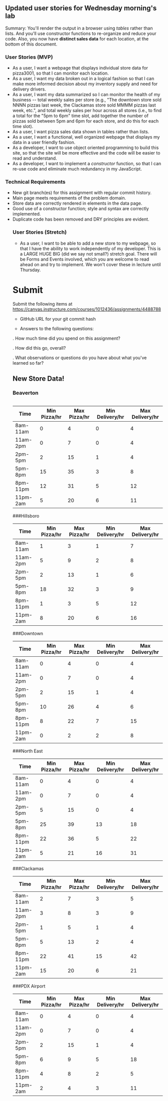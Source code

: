 ## Updated user stories for Wednesday morning's lab

Summary: You'll render the output in a browser using *tables* rather than lists. And you'll use constructor functions to re-organize and reduce your code.  Also, you now have **distinct sales data** for each location, at the bottom of this document.

### User Stories (MVP)
- As a user, I want a webpage that displays individual store data for pizza3001, so that I can monitor each location.
- As a user, I want my data broken out in a logical fashion so that I can make more informed decision about my inventory supply and need for delivery drivers.
- As a user, I want my data summarized so I can monitor the health of my business -- total weekly sales per store (e.g., "The downtown store sold NNNN pizzas last week, the Clackamas store sold MMMM pizzas last week, etc.", and total weekly sales per hour across all stores (i.e., to find a total for the "5pm to 6pm" time slot, add together the number of pizzas sold between 5pm and 6pm for each store, and do this for each time slot).
- As a user, I want pizza sales data shown in tables rather than lists.
- As a user, I want a functional, well organized webpage that displays my data in a user friendly fashion.
- As a developer, I want to use object oriented programming to build this site, so that the site will be more effective and the code will be easier to read and understand.
- As a developer, I want to implement a *constructor* function, so that I can re-use code and eliminate much redundancy in my JavaScript.

### Technical Requirements
- New git branch(es) for this assignment with regular commit history.
- Main page meets requirements of the problem domain.
- Store data are correctly rendered in <table> elements in the data page.
- Good use of a constructor function; style and syntax are correctly implemented.
- Duplicate code has been removed and DRY principles are evident.

### User Stories (Stretch)
 - As a user, I want to be able to add a new store to my webpage, so that I have the ability to work independently of my developer. This is a LARGE HUGE BIG (did we say not small?) stretch goal. There will be Forms and Events involved, which you are welcome to read ahead on and try to implement. We won't cover these in lecture until Thursday.

# Submit

Submit the following items at https://canvas.instructure.com/courses/1012436/assignments/4488788

- GitHub URL for your git commit hash

- Answers to the following questions:

. How much time did you spend on this assignment?

. How did this go, overall?

. What observations or questions do you have about what you've learned so far?

## New Store Data!

### Beaverton

| Time  | Min Pizza/hr  | Max Pizza/hr | Min Delivery/hr | Max Delivery/hr  |
|---|---|---|---|---|
| 8am-11am  | 0  | 4  | 0 | 4 |
| 11am-2pm  | 0  | 7  | 0 | 4 |
| 2pm-5pm  | 2  | 15  | 1 | 4 |
| 5pm-8pm  | 15  | 35  | 3 | 8 |
| 8pm-11pm  | 12  | 31  | 5 | 12 |
| 11pm-2am  | 5  | 20  | 6 | 11 |   

###Hillsboro

| Time  | Min Pizza/hr  | Max Pizza/hr | Min Delivery/hr | Max Delivery/hr  |
|---|---|---|---|---|
| 8am-11am  | 1  | 3  | 1 | 7 |
| 11am-2pm  | 5  | 9  | 2 | 8 |
| 2pm-5pm  | 2  | 13  | 1 | 6 |
| 5pm-8pm  | 18  | 32  | 3 | 9 |
| 8pm-11pm  | 1  | 3  | 5 | 12 |
| 11pm-2am  | 8  | 20  | 6 | 16 |

###Downtown

| Time  | Min Pizza/hr  | Max Pizza/hr | Min Delivery/hr | Max Delivery/hr  |
|---|---|---|---|---|
| 8am-11am  | 0  | 4  | 0 | 4 |
| 11am-2pm  | 0  | 7  | 0 | 4 |
| 2pm-5pm  | 2  | 15  | 1 | 4 |
| 5pm-8pm  | 10  | 26  | 4 | 6 |
| 8pm-11pm  | 8  | 22  | 7 | 15 |
| 11pm-2am  | 0  | 2  | 2 | 8 |

###North East

| Time  | Min Pizza/hr  | Max Pizza/hr | Min Delivery/hr | Max Delivery/hr  |
|---|---|---|---|---|
| 8am-11am  | 0  | 4  | 0 | 4 |
| 11am-2pm  | 0  | 7  | 0 | 4 |
| 2pm-5pm  | 5  | 15  | 0 | 4 |
| 5pm-8pm  | 25  | 39  | 13 | 18 |
| 8pm-11pm  | 22  | 36  | 5 | 22 |
| 11pm-2am  | 5  | 21  | 16 | 31 |

###Clackamas

| Time  | Min Pizza/hr  | Max Pizza/hr | Min Delivery/hr | Max Delivery/hr  |
|---|---|---|---|---|
| 8am-11am  | 2  | 7  | 3 | 5 |
| 11am-2pm  | 3  | 8  | 3 | 9 |
| 2pm-5pm  | 1  | 5  | 1 | 4 |
| 5pm-8pm  | 5  | 13  | 2 | 4 |
| 8pm-11pm  | 22  | 41  | 15 | 42 |
| 11pm-2am  | 15  | 20  | 6 | 21 |

###PDX Airport

| Time  | Min Pizza/hr  | Max Pizza/hr | Min Delivery/hr | Max Delivery/hr  |
|---|---|---|---|---|
| 8am-11am  | 0  | 4  | 0 | 4 |
| 11am-2pm  | 0  | 7  | 0 | 4 |
| 2pm-5pm  | 2  | 15  | 1 | 4 |
| 5pm-8pm  | 6  | 9  | 5 | 18 |
| 8pm-11pm  | 4  | 8  | 2 | 5 |
| 11pm-2am  | 2  | 4  | 3 | 11 |
